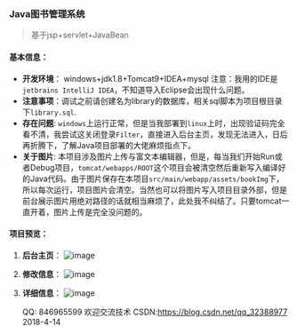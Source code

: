 ### Java图书管理系统

> 基于jsp+servlet+JavaBean
#### 基本信息：

- **开发环境**： windows+jdk1.8+Tomcat9+IDEA+mysql
注意：我用的IDE是`jetbrains IntelliJ IDEA`，不知道导入Eclipse会出现什么问题。
- **注意事项**：调试之前请创建名为library的数据库，相关sql脚本为项目根目录下`library.sql`.
- **存在问题**: `windows`上运行正常，但是当我部署到`linux`上时，出现验证码完全看不清，我尝试这关闭登录`Filter`，直接进入后台主页，发现无法进入，日后再折腾下，了解Java项目部署的大佬麻烦指点下。
- **关于图片**: 本项目涉及图片上传与富文本编辑器，但是，每当我们开始Run或者Debug项目，`tomcat/webapps/ROOT`这个项目会被清空然后重新写入编译好的Java代码。由于图片保存在本项目`src/main/webapp/assets/bookImg`下，所以每次运行，项目图片会清空。当然也可以将图片写入项目目录外部，但是前台展示图片用绝对路径的话就相当麻烦了，此处我不纠结了。只要tomcat一直开着，图片上传是完全没问题的。

#### 项目预览：
1. **后台主页**：
![image](https://github.com/Mrzyang/LibrarySystem/blob/master/src/main/webapp/assets/images/github/home.png)

2. **修改信息**：
![image](https://github.com/Mrzyang/LibrarySystem/blob/master/src/main/webapp/assets/images/github/update.png)

3. **详细信息**：
![image](https://github.com/Mrzyang/LibrarySystem/blob/master/src/main/webapp/assets/images/github/detail.png)


    QQ:   846965599  欢迎交流技术
    CSDN:https://blog.csdn.net/qq_32388977
    2018-4-14

